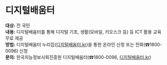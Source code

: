 # 디지털배움터

**대상:** 전 국민  
**내용:** 디지털배움터를 통해 디지털 기초, 생활(모바일, 키오스크 등) 등 ICT 활용 교육 무료 제공  
**방법:** 디지털배움터 누리집([디지털배움터.kr](http://디지털배움터.kr))을 통한 온라인 신청 또는 전화(☎1800-0096) 신청  
**문의:** 한국지능정보사회진흥원 디지털배움터(☎1800-0096, [디지털배움터.kr](http://디지털배움터.kr))
